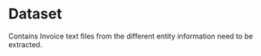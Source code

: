 # Dataset

Contains Invoice text files from the different entity information need to be extracted. 
